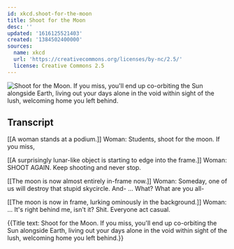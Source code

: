 ```yaml
---
id: xkcd.shoot-for-the-moon
title: Shoot for the Moon
desc: ''
updated: '1616125521403'
created: '1384502400000'
sources:
  name: xkcd
  url: 'https://creativecommons.org/licenses/by-nc/2.5/'
  license: Creative Commons 2.5
---
```

![Shoot for the Moon. If you miss, you'll end up co-orbiting the Sun alongside Earth, living out your days alone in the void within sight of the lush, welcoming home you left behind.](https://imgs.xkcd.com/comics/shoot_for_the_moon.png)

## Transcript
[[A woman stands at a podium.]]
Woman: Students, shoot for the moon. If you miss, 

[[A surprisingly lunar-like object is starting to edge into the frame.]]
Woman: SHOOT AGAIN. Keep shooting and never stop. 

[[The moon is now almost entirely in-frame now.]]
Woman: Someday, one of us will destroy that stupid skycircle. And- ... What? What are you all-

[[The moon is now in frame, lurking ominously in the background.]]
Woman: ... It's right behind me, isn't it? Shit. Everyone act casual. 

{{Title text: Shoot for the Moon. If you miss, you'll end up co-orbiting the Sun alongside Earth, living out your days alone in the void within sight of the lush, welcoming home you left behind.}}
